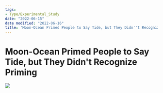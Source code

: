 ```yaml
---
tags:
- Type/Experimental_Study
date: "2022-06-15"
date modified: "2022-06-16"
title: 'Moon-Ocean Primed People to Say Tide, but They Didn''t Recognize Priming'
---
```


# Moon-Ocean Primed People to Say Tide, but They Didn't Recognize Priming
![](https://i.imgur.com/lvzXWkV.png)
